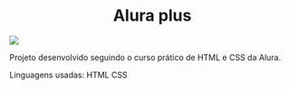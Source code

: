 <h1 align="center"> Alura plus</h1>
<p align="left">
<img src="http://img.shields.io/static/v1?label=STATUS&message=DONE&color=GREEN&style=for-the-badge"/>
</p>

Projeto desenvolvido seguindo o curso prático de HTML e CSS da Alura. 

Linguagens usadas:
HTML
CSS 


